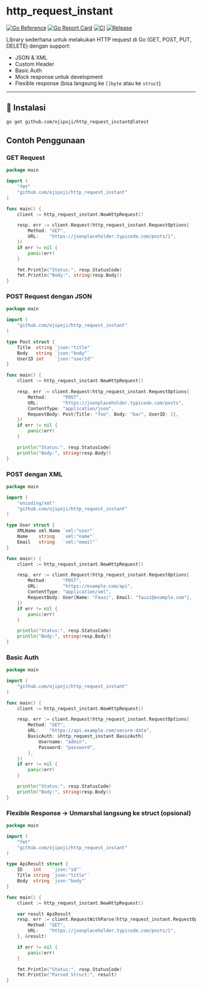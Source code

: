 # http_request_instant

[![Go Reference](https://pkg.go.dev/badge/github.com/ojipoji/http_request_instant.svg)](https://pkg.go.dev/github.com/ojipoji/http_request_instant)
[![Go Report Card](https://goreportcard.com/badge/github.com/ojipoji/http_request_instant)](https://goreportcard.com/report/github.com/ojipoji/http_request_instant)
[![CI](https://github.com/ojipoji/http_request_instant/actions/workflows/go.yml/badge.svg)](https://github.com/ojipoji/http_request_instant/actions)
[![Release](https://img.shields.io/github/v/release/ojipoji/http_request_instant)](https://github.com/ojipoji/http_request_instant/releases)

Library sederhana untuk melakukan HTTP request di Go (GET, POST, PUT, DELETE) dengan support:
- JSON & XML
- Custom Header
- Basic Auth
- Mock response untuk development
- Flexible response (bisa langsung ke `[]byte` atau ke `struct`)

---

## 🚀 Instalasi

```bash
go get github.com/ojipoji/http_request_instant@latest
```


## Contoh Penggunaan

### GET Request

```go
package main

import (
	"fmt"
	"github.com/ojipoji/http_request_instant"
)

func main() {
	client := http_request_instant.NewHttpRequest()

	resp, err := client.Request(http_request_instant.RequestOptions{
		Method: "GET",
		URL:    "https://jsonplaceholder.typicode.com/posts/1",
	})
	if err != nil {
		panic(err)
	}

	fmt.Println("Status:", resp.StatusCode)
	fmt.Println("Body:", string(resp.Body))
}
```

### POST Request dengan JSON

```go
package main

import (
	"github.com/ojipoji/http_request_instant"
)

type Post struct {
	Title  string `json:"title"`
	Body   string `json:"body"`
	UserID int    `json:"userId"`
}

func main() {
	client := http_request_instant.NewHttpRequest()

	resp, err := client.Request(http_request_instant.RequestOptions{
		Method:      "POST",
		URL:         "https://jsonplaceholder.typicode.com/posts",
		ContentType: "application/json",
		RequestBody: Post{Title: "foo", Body: "bar", UserID: 1},
	})
	if err != nil {
		panic(err)
	}

	println("Status:", resp.StatusCode)
	println("Body:", string(resp.Body))
}
```

### POST dengan XML

```go
package main

import (
	"encoding/xml"
	"github.com/ojipoji/http_request_instant"
)

type User struct {
	XMLName xml.Name `xml:"user"`
	Name    string   `xml:"name"`
	Email   string   `xml:"email"`
}

func main() {
	client := http_request_instant.NewHttpRequest()

	resp, err := client.Request(http_request_instant.RequestOptions{
		Method:      "POST",
		URL:         "https://example.com/api",
		ContentType: "application/xml",
		RequestBody: User{Name: "Fauzi", Email: "fauzi@example.com"},
	})
	if err != nil {
		panic(err)
	}

	println("Status:", resp.StatusCode)
	println("Body:", string(resp.Body))
}
```

### Basic Auth

```go
package main

import (
	"github.com/ojipoji/http_request_instant"
)

func main() {
	client := http_request_instant.NewHttpRequest()

	resp, err := client.Request(http_request_instant.RequestOptions{
		Method: "GET",
		URL:    "https://api.example.com/secure-data",
		BasicAuth: &http_request_instant.BasicAuth{
			Username: "admin",
			Password: "password",
		},
	})
	if err != nil {
		panic(err)
	}

	println("Status:", resp.StatusCode)
	println("Body:", string(resp.Body))
}
```


### Flexible Response → Unmarshal langsung ke struct (opsional)

```go
package main

import (
	"fmt"
	"github.com/ojipoji/http_request_instant"
)

type ApiResult struct {
	ID    int    `json:"id"`
	Title string `json:"title"`
	Body  string `json:"body"`
}

func main() {
	client := http_request_instant.NewHttpRequest()

	var result ApiResult
	resp, err := client.RequestWithParse(http_request_instant.RequestOptions{
		Method: "GET",
		URL:    "https://jsonplaceholder.typicode.com/posts/1",
	}, &result)

	if err != nil {
		panic(err)
	}

	fmt.Println("Status:", resp.StatusCode)
	fmt.Println("Parsed Struct:", result)
}
```

